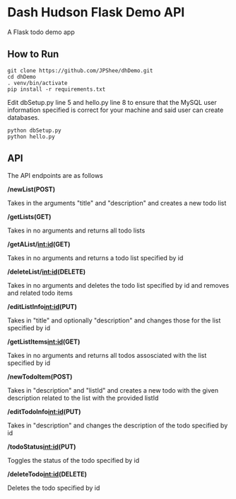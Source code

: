 # Dash Hudson Flask Demo API
A Flask todo demo app

## How to Run
```
git clone https://github.com/JPShee/dhDemo.git
cd dhDemo
. venv/bin/activate
pip install -r requirements.txt
```
Edit dbSetup.py line 5 and hello.py line 8 to ensure that the MySQL user information specified is correct for your machine and said user can create databases.

```
python dbSetup.py
python hello.py
```

## API
The API endpoints are as follows

**/newList(POST)**

Takes in the arguments "title" and "description" and creates a new todo list

**/getLists(GET)**

Takes in no arguments and returns all todo lists

**/getAList/<int:id>(GET)**

Takes in no arguments and returns a todo list specified by id

**/deleteList/<int:id>(DELETE)**

Takes in no arguments and deletes the todo list specified by id and removes and related todo items

**/editListInfo<int:id>(PUT)**

Takes in "title" and optionally "description" and changes those for the list specified by id

**/getListItems<int:id>(GET)**

Takes in no arguments and returns all todos assosciated with the list specified by id

**/newTodoItem(POST)**

Takes in "description" and "listId" and creates a new todo with the given description related to the 
list with the provided listId

**/editTodoInfo<int:id>(PUT)**

Takes in "description" and changes the description of the todo specified by id

**/todoStatus<int:id>(PUT)**

Toggles the status of the todo specified by id

**/deleteTodo<int:id>(DELETE)**

Deletes the todo specified by id
